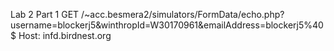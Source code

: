 Lab 2 Part 1
GET /~acc.besmera2/simulators/FormData/echo.php?username=blockerj5&winthropId=W30170961&emailAddress=blockerj5%40$
Host: infd.birdnest.org

